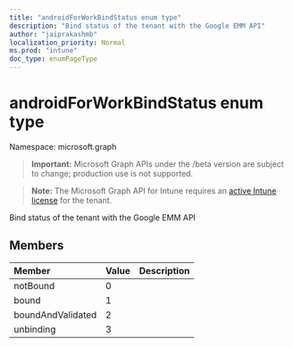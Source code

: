 ```yaml
---
title: "androidForWorkBindStatus enum type"
description: "Bind status of the tenant with the Google EMM API"
author: "jaiprakashmb"
localization_priority: Normal
ms.prod: "intune"
doc_type: enumPageType
---
```


# androidForWorkBindStatus enum type

Namespace: microsoft.graph

> **Important:** Microsoft Graph APIs under the /beta version are subject to change; production use is not supported.

> **Note:** The Microsoft Graph API for Intune requires an [active Intune license](https://go.microsoft.com/fwlink/?linkid=839381) for the tenant.

Bind status of the tenant with the Google EMM API

## Members
|Member|Value|Description|
|:---|:---|:---|
|notBound|0||
|bound|1||
|boundAndValidated|2||
|unbinding|3||
